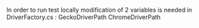 ﻿In order to run test locally modification of 2 variables is needed in DriverFactory.cs :
GeckoDriverPath
ChromeDriverPath